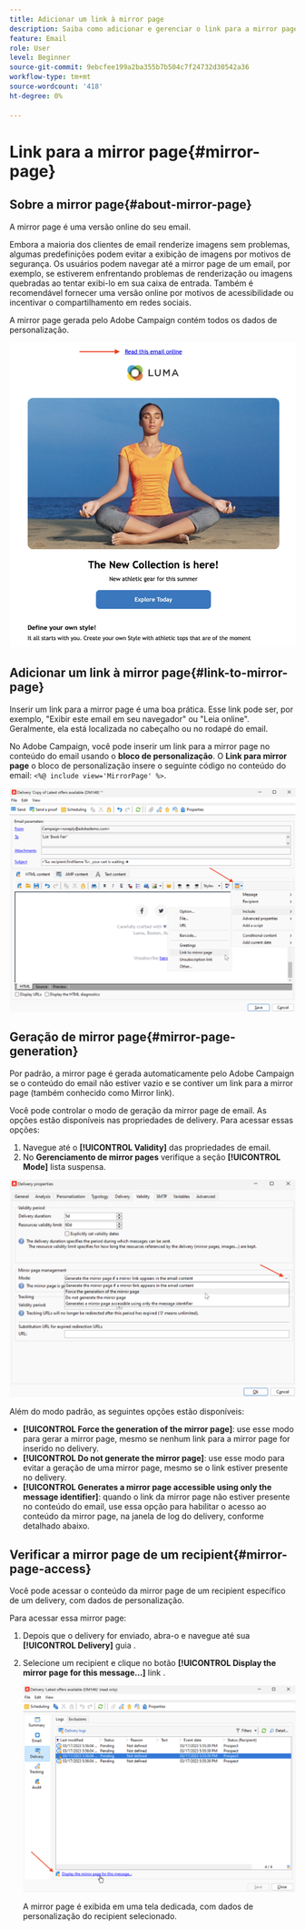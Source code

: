 ```yaml
---
title: Adicionar um link à mirror page
description: Saiba como adicionar e gerenciar o link para a mirror page
feature: Email
role: User
level: Beginner
source-git-commit: 9ebcfee199a2ba355b7b504c7f24732d30542a36
workflow-type: tm+mt
source-wordcount: '418'
ht-degree: 0%

---
```


# Link para a mirror page{#mirror-page}

## Sobre a mirror page{#about-mirror-page}

A mirror page é uma versão online do seu email.

Embora a maioria dos clientes de email renderize imagens sem problemas, algumas predefinições podem evitar a exibição de imagens por motivos de segurança. Os usuários podem navegar até a mirror page de um email, por exemplo, se estiverem enfrentando problemas de renderização ou imagens quebradas ao tentar exibi-lo em sua caixa de entrada. Também é recomendável fornecer uma versão online por motivos de acessibilidade ou incentivar o compartilhamento em redes sociais.

A mirror page gerada pelo Adobe Campaign contém todos os dados de personalização.

![](assets/mirror-page-link.png)

## Adicionar um link à mirror page{#link-to-mirror-page}

Inserir um link para a mirror page é uma boa prática. Esse link pode ser, por exemplo, &quot;Exibir este email em seu navegador&quot; ou &quot;Leia online&quot;. Geralmente, ela está localizada no cabeçalho ou no rodapé do email.

No Adobe Campaign, você pode inserir um link para a mirror page no conteúdo do email usando o **bloco de personalização**. O **Link para mirror page** o bloco de personalização insere o seguinte código no conteúdo do email: `<%@ include view='MirrorPage' %>`.

![](assets/mirror-page-insert.png)


<!--For more on personalization blocks insertion, refer to [Personalization blocks](personalization-blocks.md).-->

## Geração de mirror page{#mirror-page-generation}

Por padrão, a mirror page é gerada automaticamente pelo Adobe Campaign se o conteúdo do email não estiver vazio e se contiver um link para a mirror page (também conhecido como Mirror link).

Você pode controlar o modo de geração da mirror page de email. As opções estão disponíveis nas propriedades de delivery. Para acessar essas opções:

1. Navegue até o **[!UICONTROL Validity]** das propriedades de email.
1. No **Gerenciamento de mirror pages** verifique a seção **[!UICONTROL Mode]** lista suspensa.

![](assets/mirror-page-generation.png)

Além do modo padrão, as seguintes opções estão disponíveis:

* **[!UICONTROL Force the generation of the mirror page]**: use esse modo para gerar a mirror page, mesmo se nenhum link para a mirror page for inserido no delivery.
* **[!UICONTROL Do not generate the mirror page]**: use esse modo para evitar a geração de uma mirror page, mesmo se o link estiver presente no delivery.
* **[!UICONTROL Generates a mirror page accessible using only the message identifier]**: quando o link da mirror page não estiver presente no conteúdo do email, use essa opção para habilitar o acesso ao conteúdo da mirror page, na janela de log do delivery, conforme detalhado abaixo.

## Verificar a mirror page de um recipient{#mirror-page-access}

Você pode acessar o conteúdo da mirror page de um recipient específico de um delivery, com dados de personalização.

Para acessar essa mirror page:

1. Depois que o delivery for enviado, abra-o e navegue até sua **[!UICONTROL Delivery]** guia .

1. Selecione um recipient e clique no botão **[!UICONTROL Display the mirror page for this message...]** link .

   ![](assets/mirror-page-display.png)

   A mirror page é exibida em uma tela dedicada, com dados de personalização do recipient selecionado.

